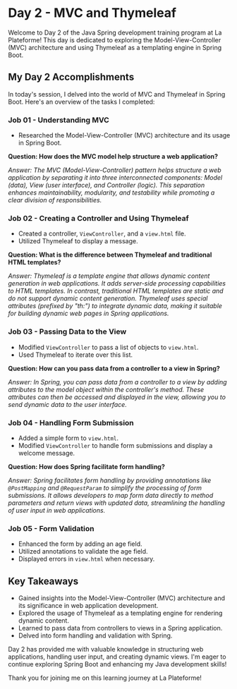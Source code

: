 # Day 2 - MVC and Thymeleaf

Welcome to Day 2 of the Java Spring development training program at La Plateforme! This day is dedicated to exploring the Model-View-Controller (MVC) architecture and using Thymeleaf as a templating engine in Spring Boot.

## My Day 2 Accomplishments

In today's session, I delved into the world of MVC and Thymeleaf in Spring Boot. Here's an overview of the tasks I completed:

### Job 01 - Understanding MVC

- Researched the Model-View-Controller (MVC) architecture and its usage in Spring Boot.

**Question: How does the MVC model help structure a web application?**

_Answer: The MVC (Model-View-Controller) pattern helps structure a web application by separating it into three interconnected components: Model (data), View (user interface), and Controller (logic). This separation enhances maintainability, modularity, and testability while promoting a clear division of responsibilities._

### Job 02 - Creating a Controller and Using Thymeleaf

- Created a controller, `ViewController`, and a `view.html` file.
- Utilized Thymeleaf to display a message.

**Question: What is the difference between Thymeleaf and traditional HTML templates?**

_Answer: Thymeleaf is a template engine that allows dynamic content generation in web applications. It adds server-side processing capabilities to HTML templates. In contrast, traditional HTML templates are static and do not support dynamic content generation. Thymeleaf uses special attributes (prefixed by "th:") to integrate dynamic data, making it suitable for building dynamic web pages in Spring applications._

### Job 03 - Passing Data to the View

- Modified `ViewController` to pass a list of objects to `view.html`.
- Used Thymeleaf to iterate over this list.

**Question: How can you pass data from a controller to a view in Spring?**

_Answer: In Spring, you can pass data from a controller to a view by adding attributes to the model object within the controller's method. These attributes can then be accessed and displayed in the view, allowing you to send dynamic data to the user interface._

### Job 04 - Handling Form Submission

- Added a simple form to `view.html`.
- Modified `ViewController` to handle form submissions and display a welcome message.

**Question: How does Spring facilitate form handling?**

_Answer: Spring facilitates form handling by providing annotations like `@PostMapping` and `@RequestParam` to simplify the processing of form submissions. It allows developers to map form data directly to method parameters and return views with updated data, streamlining the handling of user input in web applications._

### Job 05 - Form Validation

- Enhanced the form by adding an age field.
- Utilized annotations to validate the age field.
- Displayed errors in `view.html` when necessary.

<!-- Job 05 Question will be added here -->

## Key Takeaways

- Gained insights into the Model-View-Controller (MVC) architecture and its significance in web application development.
- Explored the usage of Thymeleaf as a templating engine for rendering dynamic content.
- Learned to pass data from controllers to views in a Spring application.
- Delved into form handling and validation with Spring.

Day 2 has provided me with valuable knowledge in structuring web applications, handling user input, and creating dynamic views. I'm eager to continue exploring Spring Boot and enhancing my Java development skills!

Thank you for joining me on this learning journey at La Plateforme!
